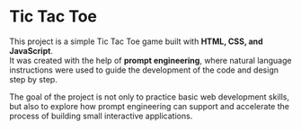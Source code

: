 # Tic Tac Toe

This project is a simple Tic Tac Toe game built with **HTML, CSS, and JavaScript**.  
It was created with the help of **prompt engineering**, where natural language instructions were used to guide the development of the code and design step by step.

The goal of the project is not only to practice basic web development skills, but also to explore how prompt engineering can support and accelerate the process of building small interactive applications.